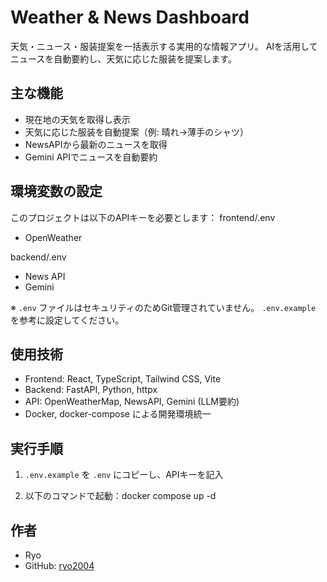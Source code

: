 # Weather & News Dashboard
天気・ニュース・服装提案を一括表示する実用的な情報アプリ。
AIを活用してニュースを自動要約し、天気に応じた服装を提案します。

## 主な機能
- 現在地の天気を取得し表示
- 天気に応じた服装を自動提案（例: 晴れ→薄手のシャツ）
- NewsAPIから最新のニュースを取得
- Gemini APIでニュースを自動要約

## 環境変数の設定

このプロジェクトは以下のAPIキーを必要とします：
frontend/.env
- OpenWeather

backend/.env
- News API
- Gemini

※ `.env` ファイルはセキュリティのためGit管理されていません。 `.env.example` を参考に設定してください。

## 使用技術
- Frontend: React, TypeScript, Tailwind CSS, Vite
- Backend: FastAPI, Python, httpx
- API: OpenWeatherMap, NewsAPI, Gemini (LLM要約)
- Docker, docker-compose による開発環境統一

## 実行手順

1. `.env.example` を `.env` にコピーし、APIキーを記入

2. 以下のコマンドで起動：docker compose up -d

## 作者
- Ryo
- GitHub: [ryo2004](https://github.com/ryo2004)
